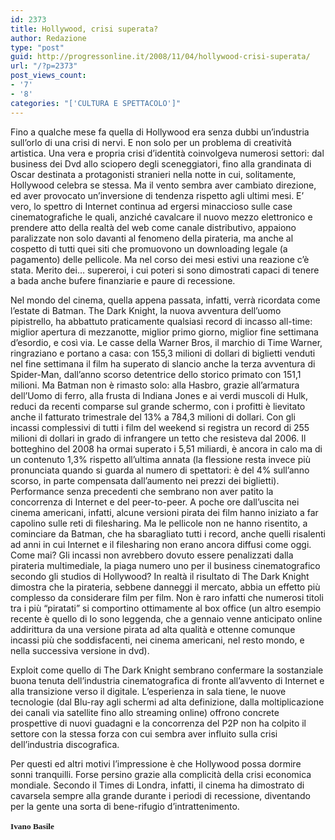 ```yaml
---
id: 2373
title: Hollywood, crisi superata?
author: Redazione
type: "post"
guid: http://progressonline.it/2008/11/04/hollywood-crisi-superata/
url: "/?p=2373"
post_views_count:
- '7'
- '8'
categories: "['CULTURA E SPETTACOLO']"
---
```


<span class="Apple-style-span" style="font-size: small;"></span>

Fino a qualche mese fa quella di Hollywood era senza dubbi un’industria sull’orlo di una crisi di nervi. E non solo per un problema di creatività artistica. Una vera e propria crisi d’identità coinvolgeva numerosi settori: dal business dei Dvd allo sciopero degli sceneggiatori, fino alla grandinata di Oscar destinata a protagonisti stranieri nella notte in cui, solitamente, Hollywood celebra se stessa. Ma il vento sembra aver cambiato direzione, ed aver provocato un’inversione di tendenza rispetto agli ultimi mesi. E’ vero, lo spettro di Internet continua ad ergersi minaccioso sulle case cinematografiche le quali, anziché cavalcare il nuovo mezzo elettronico e prendere atto della realtà del web come canale distributivo, appaiono paralizzate non solo davanti al fenomeno della pirateria, ma anche al cospetto di tutti quei siti che promuovono un downloading legale (a pagamento) delle pellicole. Ma nel corso dei mesi estivi una reazione c’è stata. Merito dei… supereroi, i cui poteri si sono dimostrati capaci di tenere a bada anche bufere finanziarie e paure di recessione.

Nel mondo del cinema, quella appena passata, infatti, verrà ricordata come l’estate di Batman. The Dark Knight, la nuova avventura dell’uomo pipistrello, ha abbattuto praticamente qualsiasi record di incasso all-time: miglior apertura di mezzanotte, miglior primo giorno, miglior fine settimana d’esordio, e così via. Le casse della Warner Bros, il marchio di Time Warner, ringraziano e portano a casa: con 155,3 milioni di dollari di biglietti venduti nel fine settimana il film ha superato di slancio anche la terza avventura di Spider-Man, dall’anno scorso detentrice dello storico primato con 151,1 milioni. Ma Batman non è rimasto solo: alla Hasbro, grazie all’armatura dell’Uomo di ferro, alla frusta di Indiana Jones e ai verdi muscoli di Hulk, reduci da recenti comparse sul grande schermo, con i profitti è lievitato anche il fatturato trimestrale del 13% a 784,3 milioni di dollari. Con gli incassi complessivi di tutti i film del weekend si registra un record di 255 milioni di dollari in grado di infrangere un tetto che resisteva dal 2006. Il botteghino del 2008 ha ormai superato i 5,51 miliardi, è ancora in calo ma di un contenuto 1,3% rispetto all’ultima annata (la flessione resta invece più pronunciata quando si guarda al numero di spettatori: è del 4% sull’anno scorso, in parte compensata dall’aumento nei prezzi dei biglietti). Performance senza precedenti che sembrano non aver patito la concorrenza di Internet e del peer-to-peer. A poche ore dall’uscita nei cinema americani, infatti, alcune versioni pirata dei film hanno iniziato a far capolino sulle reti di filesharing. Ma le pellicole non ne hanno risentito, a cominciare da Batman, che ha sbaragliato tutti i record, anche quelli risalenti ad anni in cui Internet e il filesharing non erano ancora diffusi come oggi. Come mai? Gli incassi non avrebbero dovuto essere penalizzati dalla pirateria multimediale, la piaga numero uno per il business cinematografico secondo gli studios di Hollywood? In realtà il risultato di The Dark Knight dimostra che la pirateria, sebbene danneggi il mercato, abbia un effetto più complesso da considerare film per film. Non è raro infatti che numerosi titoli tra i più “piratati” si comportino ottimamente al box office (un altro esempio recente è quello di Io sono leggenda, che a gennaio venne anticipato online addirittura da una versione pirata ad alta qualità e ottenne comunque incassi più che soddisfacenti, nei cinema americani, nel resto mondo, e nella successiva versione in dvd).

Exploit come quello di The Dark Knight sembrano confermare la sostanziale buona tenuta dell’industria cinematografica di fronte all’avvento di Internet e alla transizione verso il digitale. L’esperienza in sala tiene, le nuove tecnologie (dal Blu-ray agli schermi ad alta definizione, dalla moltiplicazione dei canali via satellite fino allo streaming online) offrono concrete prospettive di nuovi guadagni e la concorrenza del P2P non ha colpito il settore con la stessa forza con cui sembra aver influito sulla crisi dell’industria discografica.

Per questi ed altri motivi l’impressione è che Hollywood possa dormire sonni tranquilli. Forse persino grazie alla complicità della crisi economica mondiale. Secondo il Times di Londra, infatti, il cinema ha dimostrato di cavarsela sempre alla grande durante i periodi di recessione, diventando per la gente una sorta di bene-rifugio d’intrattenimento.

<span style="font-size: 10pt; line-height: 150%; font-family: Tahoma">**Ivano Basile**</span>